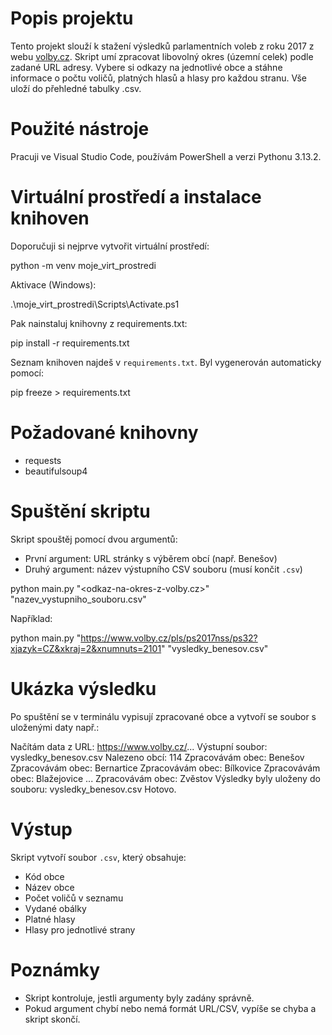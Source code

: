 
# Popis projektu

Tento projekt slouží k stažení výsledků parlamentních voleb z roku 2017 z webu [volby.cz](https://www.volby.cz). Skript umí zpracovat libovolný okres (územní celek) podle zadané URL adresy. Vybere si odkazy na jednotlivé obce a stáhne informace o počtu voličů, platných hlasů a hlasy pro každou stranu. Vše uloží do přehledné tabulky .csv.

# Použité nástroje

Pracuji ve Visual Studio Code, používám PowerShell a verzi Pythonu 3.13.2.  

# Virtuální prostředí a instalace knihoven

Doporučuji si nejprve vytvořit virtuální prostředí:

python -m venv moje_virt_prostredi

Aktivace (Windows):

.\moje_virt_prostredi\Scripts\Activate.ps1

Pak nainstaluj knihovny z requirements.txt:

pip install -r requirements.txt

Seznam knihoven najdeš v `requirements.txt`. Byl vygenerován automaticky pomocí:

pip freeze > requirements.txt

# Požadované knihovny

* requests
* beautifulsoup4

#  Spuštění skriptu

Skript spouštěj pomocí dvou argumentů:
- První argument: URL stránky s výběrem obcí (např. Benešov)
- Druhý argument: název výstupního CSV souboru (musí končit `.csv`)

python main.py "<odkaz-na-okres-z-volby.cz>" "nazev_vystupniho_souboru.csv"

Například:

python main.py "https://www.volby.cz/pls/ps2017nss/ps32?xjazyk=CZ&xkraj=2&xnumnuts=2101" "vysledky_benesov.csv"


# Ukázka výsledku

Po spuštění se v terminálu vypisují zpracované obce a vytvoří se soubor s uloženými daty např.:

Načítám data z URL: https://www.volby.cz/...
Výstupní soubor: vysledky_benesov.csv
Nalezeno obcí: 114
Zpracovávám obec: Benešov
Zpracovávám obec: Bernartice
Zpracovávám obec: Bílkovice
Zpracovávám obec: Blažejovice
...
Zpracovávám obec: Zvěstov
Výsledky byly uloženy do souboru: vysledky_benesov.csv
Hotovo.

#  Výstup

Skript vytvoří soubor `.csv`, který obsahuje:

- Kód obce
- Název obce
- Počet voličů v seznamu
- Vydané obálky
- Platné hlasy
- Hlasy pro jednotlivé strany

# Poznámky

* Skript kontroluje, jestli argumenty byly zadány správně.
* Pokud argument chybí nebo nemá formát URL/CSV, vypíše se chyba a skript skončí.





